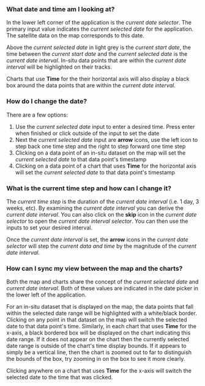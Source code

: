 ### What date and time am I looking at?

In the lower left corner of the application is the _current date selector_. The primary input value indicates the _current selected date_ for the application. The satellite data on the map corresponds to this date.

Above the _current selected date_ in light grey is the _current start date_, the time between the _current start date_ and the _current selected date_ is the _current date interval_. In-situ data points that are within the _current date interval_ will be highlighted on their tracks.

Charts that use **Time** for the their horizontal axis will also display a black box around the data points that are within the _current date interval_.

### How do I change the date?

There are a few options:

1. Use the _current selected date_ input to enter a desired time. Press enter when finished or click outside of the input to set the date
2. Next the _current selected date_ input are **arrow** icons, use the left icon to step back one time step and the right to step forward one time step
3. Clicking on a data point of an in-situ dataset on the map will set the _current selected date_ to that data point's timestamp
4. Clicking on a data point of a chart that uses **Time** for the horizontal axis will set the _current selected date_ to that data point's timestamp

### What is the current time step and how can I change it?

The _current time step_ is the duration of the _current date interval_ (i.e. 1 day, 3 weeks, etc). By examining the _current date interval_ you can derive the _current date interval_. You can also click on the **skip** icon in the _current date selector_ to open the _current date interval selector_. You can then use the inputs to set your desired interval.

Once the _current date interval_ is set, the **arrow** icons in the _current date selector_ will step the _current data and time_ by the magnitude of the _current date interval_.

### How can I sync my view between the map and the charts?

Both the map and charts share the concept of the _current selected date_ and _current date interval_. Both of these values are indicated in the date picker in the lower left of the application.

For an in-situ dataset that is displayed on the map, the data points that fall within the selected date range will be highlighted with a white/black border. Clicking on any point in that dataset on the map will switch the selected date to that data point's time. Similarly, in each chart that uses **Time** for the x-axis, a black bordered box will be displayed on the chart indicating this date range. If it does not appear on the chart then the currently selected date range is outside of the chart's time display bounds. If it appears to simply be a vertical line, then the chart is zoomed out to far to distinguish the bounds of the box, try zooming in on the box to see it more clearly.

Clicking anywhere on a chart that uses **Time** for the x-axis will switch the selected date to the time that was clicked.
